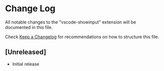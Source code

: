 # Change Log

All notable changes to the "vscode-showinput" extension will be documented in this file.

Check [Keep a Changelog](http://keepachangelog.com/) for recommendations on how to structure this file.

## [Unreleased]

- Initial release